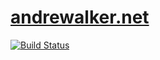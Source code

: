 # [andrewalker.net](https://andrewalker.net)
[![Build Status](https://travis-ci.org/andrewalker/hakyll-awn.svg)](https://travis-ci.org/andrewalker/hakyll-awn)
